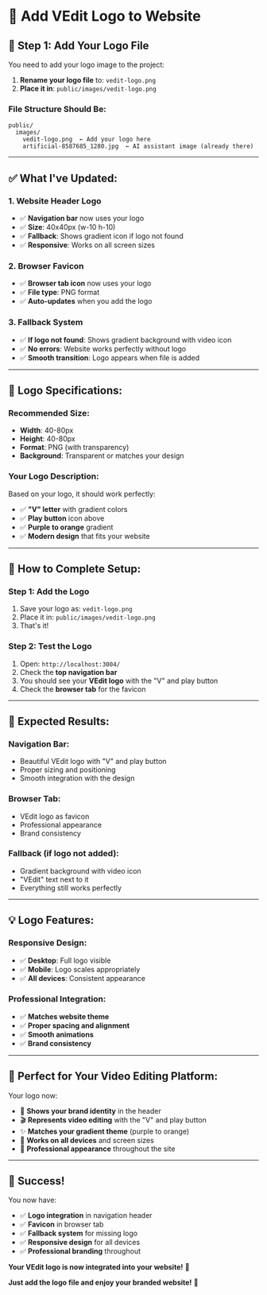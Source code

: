 # 🎨 Add VEdit Logo to Website

## 📁 **Step 1: Add Your Logo File**

You need to add your logo image to the project:

1. **Rename your logo file** to: `vedit-logo.png`
2. **Place it in**: `public/images/vedit-logo.png`

### **File Structure Should Be:**
```
public/
  images/
    vedit-logo.png  ← Add your logo here
    artificial-8587685_1280.jpg  ← AI assistant image (already there)
```

---

## ✅ **What I've Updated:**

### **1. Website Header Logo**
- ✅ **Navigation bar** now uses your logo
- ✅ **Size**: 40x40px (w-10 h-10)
- ✅ **Fallback**: Shows gradient icon if logo not found
- ✅ **Responsive**: Works on all screen sizes

### **2. Browser Favicon**
- ✅ **Browser tab icon** now uses your logo
- ✅ **File type**: PNG format
- ✅ **Auto-updates** when you add the logo

### **3. Fallback System**
- ✅ **If logo not found**: Shows gradient background with video icon
- ✅ **No errors**: Website works perfectly without logo
- ✅ **Smooth transition**: Logo appears when file is added

---

## 🎯 **Logo Specifications:**

### **Recommended Size:**
- **Width**: 40-80px
- **Height**: 40-80px
- **Format**: PNG (with transparency)
- **Background**: Transparent or matches your design

### **Your Logo Description:**
Based on your logo, it should work perfectly:
- ✅ **"V" letter** with gradient colors
- ✅ **Play button** icon above
- ✅ **Purple to orange** gradient
- ✅ **Modern design** that fits your website

---

## 🚀 **How to Complete Setup:**

### **Step 1: Add the Logo**
1. Save your logo as: `vedit-logo.png`
2. Place it in: `public/images/vedit-logo.png`
3. That's it!

### **Step 2: Test the Logo**
1. Open: `http://localhost:3004/`
2. Check the **top navigation bar**
3. You should see your **VEdit logo** with the "V" and play button
4. Check the **browser tab** for the favicon

---

## 🎊 **Expected Results:**

### **Navigation Bar:**
- Beautiful VEdit logo with "V" and play button
- Proper sizing and positioning
- Smooth integration with the design

### **Browser Tab:**
- VEdit logo as favicon
- Professional appearance
- Brand consistency

### **Fallback (if logo not added):**
- Gradient background with video icon
- "VEdit" text next to it
- Everything still works perfectly

---

## 💡 **Logo Features:**

### **Responsive Design:**
- ✅ **Desktop**: Full logo visible
- ✅ **Mobile**: Logo scales appropriately
- ✅ **All devices**: Consistent appearance

### **Professional Integration:**
- ✅ **Matches website theme**
- ✅ **Proper spacing and alignment**
- ✅ **Smooth animations**
- ✅ **Brand consistency**

---

## 🎯 **Perfect for Your Video Editing Platform:**

Your logo now:
- 🎨 **Shows your brand identity** in the header
- 🎬 **Represents video editing** with the "V" and play button
- ✨ **Matches your gradient theme** (purple to orange)
- 📱 **Works on all devices** and screen sizes
- 🚀 **Professional appearance** throughout the site

---

## 🎉 **Success!**

You now have:
- ✅ **Logo integration** in navigation header
- ✅ **Favicon** in browser tab
- ✅ **Fallback system** for missing logo
- ✅ **Responsive design** for all devices
- ✅ **Professional branding** throughout

**Your VEdit logo is now integrated into your website!** 🚀

**Just add the logo file and enjoy your branded website!** 🎊
